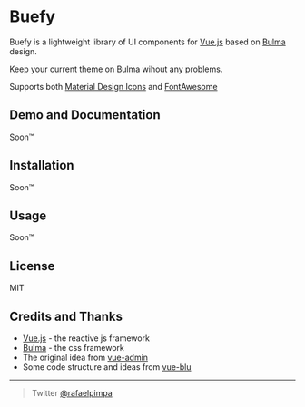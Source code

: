 # Buefy

Buefy is a lightweight library of UI components for [Vue.js](https://vuejs.org/) based on [Bulma](http://bulma.io/) design.

Keep your current theme on Bulma wihout any problems.

Supports both [Material Design Icons](https://material.io/icons/) and [FontAwesome](http://fontawesome.io/)

## Demo and Documentation

Soon™

## Installation

Soon™

## Usage

Soon™

## License

MIT

## Credits and Thanks

* [Vue.js](https://vuejs.org/) - the reactive js framework
* [Bulma](http://bulma.io/) - the css framework
* The original idea from [vue-admin](https://github.com/vue-bulma/vue-admin)
* Some code structure and ideas from [vue-blu](https://github.com/chenz24/vue-blu)

---

> Twitter [@rafaelpimpa](https://twitter.com/rafaelpimpa)
